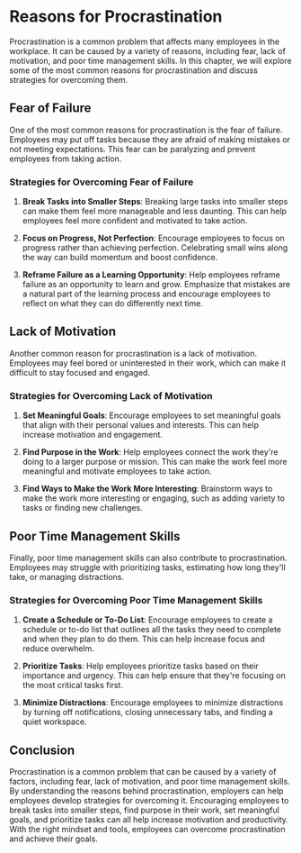 Reasons for Procrastination
==================================================================

Procrastination is a common problem that affects many employees in the workplace. It can be caused by a variety of reasons, including fear, lack of motivation, and poor time management skills. In this chapter, we will explore some of the most common reasons for procrastination and discuss strategies for overcoming them.

Fear of Failure
---------------

One of the most common reasons for procrastination is the fear of failure. Employees may put off tasks because they are afraid of making mistakes or not meeting expectations. This fear can be paralyzing and prevent employees from taking action.

### Strategies for Overcoming Fear of Failure

1. **Break Tasks into Smaller Steps**: Breaking large tasks into smaller steps can make them feel more manageable and less daunting. This can help employees feel more confident and motivated to take action.

2. **Focus on Progress, Not Perfection**: Encourage employees to focus on progress rather than achieving perfection. Celebrating small wins along the way can build momentum and boost confidence.

3. **Reframe Failure as a Learning Opportunity**: Help employees reframe failure as an opportunity to learn and grow. Emphasize that mistakes are a natural part of the learning process and encourage employees to reflect on what they can do differently next time.

Lack of Motivation
------------------

Another common reason for procrastination is a lack of motivation. Employees may feel bored or uninterested in their work, which can make it difficult to stay focused and engaged.

### Strategies for Overcoming Lack of Motivation

1. **Set Meaningful Goals**: Encourage employees to set meaningful goals that align with their personal values and interests. This can help increase motivation and engagement.

2. **Find Purpose in the Work**: Help employees connect the work they're doing to a larger purpose or mission. This can make the work feel more meaningful and motivate employees to take action.

3. **Find Ways to Make the Work More Interesting**: Brainstorm ways to make the work more interesting or engaging, such as adding variety to tasks or finding new challenges.

Poor Time Management Skills
---------------------------

Finally, poor time management skills can also contribute to procrastination. Employees may struggle with prioritizing tasks, estimating how long they'll take, or managing distractions.

### Strategies for Overcoming Poor Time Management Skills

1. **Create a Schedule or To-Do List**: Encourage employees to create a schedule or to-do list that outlines all the tasks they need to complete and when they plan to do them. This can help increase focus and reduce overwhelm.

2. **Prioritize Tasks**: Help employees prioritize tasks based on their importance and urgency. This can help ensure that they're focusing on the most critical tasks first.

3. **Minimize Distractions**: Encourage employees to minimize distractions by turning off notifications, closing unnecessary tabs, and finding a quiet workspace.

Conclusion
----------

Procrastination is a common problem that can be caused by a variety of factors, including fear, lack of motivation, and poor time management skills. By understanding the reasons behind procrastination, employers can help employees develop strategies for overcoming it. Encouraging employees to break tasks into smaller steps, find purpose in their work, set meaningful goals, and prioritize tasks can all help increase motivation and productivity. With the right mindset and tools, employees can overcome procrastination and achieve their goals.
